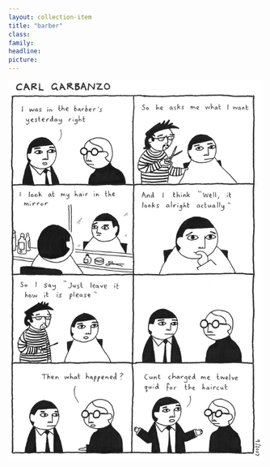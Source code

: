 ```yaml
---
layout: collection-item
title: "barber"
class:	
family:
headline:
picture:
---
```


![barber](/assets/img/garbanzo/2007/barber-900w.jpg)
